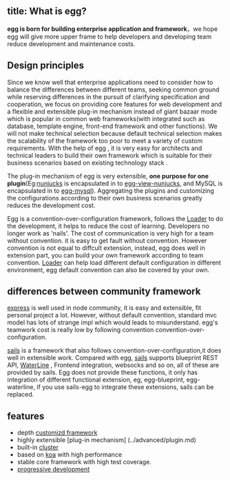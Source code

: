 title: What is egg?
---

**egg is born for building enterprise application and framework**，we hope egg will give more upper frame to help developers and developing team reduce development and maintenance costs.
## Design principles

Since we know well that enterprise applications need to consider how to balance the differences between different teams, seeking common ground while reserving differences in the pursuit of clarifying specification and cooperation, we focus on providing core features for web development and a flexible and extensible plug-in mechanism instead of giant bazaar mode which is popular in common web frameworks(with integrated such as database, template engine, front-end framework and other functions). We will not make technical selection because default technical selection makes the scalability of the framework too poor to meet a variety of custom requirements. With the help of egg , it is very easy for architects and technical leaders to build their own framework which is suitable for their business scenarios based on existing technology stack .

The plug-in mechanism of egg is very extensible, **one purpose for one plugin**(Eg:[nunjucks] is encapsulated in to [egg-view-nunjucks](https://github.com/eggjs/egg-view-nunjucks), and MySQL is encapsulated in to [egg-mysql](https://github.com/eggjs/egg-mysql)).  Aggregating the plugins and customizing the configurations according to their own business scenarios greatly reduces the development cost.

Egg is a convention-over-configuration framework, follows the [Loader](../advanced/loader.md) to do the development, it helps to reduce the cost of learning. Developers no longer work as 'nails'. The cost of communication is very high for a team without convention. it is easy to get fault without convention. However convention is not equal to diffcult extension, instead, egg does well in extension part, you can build your own framework according to team convention.  [Loader](../advanced/loader.md) can help load different default configuration in different environment, egg default convention can also be covered by your own.

## differences between community framework

[express] is well used in node community, it is easy and extensible, fit personal project a lot. However, without default convention, standard mvc model has lots of strange impl which would leads to misunderstand. egg's teamwork cost is really low by following convention convention-over-configuration.

[sails] is a framework that also follows convention-over-configuration,it does well in extensible work. Compared with egg, [sails] supports blueprint REST API, [WaterLine] , Frontend integration, websocks and so on, all of these are provided by sails. Egg does not provide these functions, it only has integration of different functional extension, eg, egg-blueprint, egg-waterline, if you use sails-egg to integrate these extensions, sails can be replaced.

## features

- depth [customizd framework](../advanced/framework.md)
- highly extensible [plug-in mechanism] (../advanced/plugin.md)
- built-in [cluster](../advanced/cluster.md)
- based on [koa] with high performance
- stable core framework with high test coverage.
- [progressive development](../tutorials/progressive.md)

[sails]: http://sailsjs.com
[express]: http://expressjs.com
[koa]: http://koajs.com
[nunjucks]: https://mozilla.github.io/nunjucks
[WaterLine]: https://github.com/balderdashy/waterline
